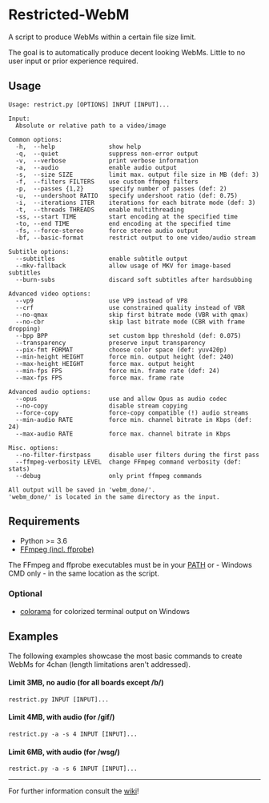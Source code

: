 # Restricted-WebM

A script to produce WebMs within a certain file size limit.

The goal is to automatically produce decent looking WebMs. Little to no user input or prior experience required.

## Usage

```
Usage: restrict.py [OPTIONS] INPUT [INPUT]...

Input:
  Absolute or relative path to a video/image

Common options:
  -h,  --help               show help
  -q,  --quiet              suppress non-error output
  -v,  --verbose            print verbose information
  -a,  --audio              enable audio output
  -s,  --size SIZE          limit max. output file size in MB (def: 3)
  -f,  --filters FILTERS    use custom ffmpeg filters
  -p,  --passes {1,2}       specify number of passes (def: 2)
  -u,  --undershoot RATIO   specify undershoot ratio (def: 0.75)
  -i,  --iterations ITER    iterations for each bitrate mode (def: 3)
  -t,  --threads THREADS    enable multithreading
  -ss, --start TIME         start encoding at the specified time
  -to, --end TIME           end encoding at the specified time
  -fs, --force-stereo       force stereo audio output
  -bf, --basic-format       restrict output to one video/audio stream

Subtitle options:
  --subtitles               enable subtitle output
  --mkv-fallback            allow usage of MKV for image-based subtitles
  --burn-subs               discard soft subtitles after hardsubbing

Advanced video options:
  --vp9                     use VP9 instead of VP8
  --crf                     use constrained quality instead of VBR
  --no-qmax                 skip first bitrate mode (VBR with qmax)
  --no-cbr                  skip last bitrate mode (CBR with frame dropping)
  --bpp BPP                 set custom bpp threshold (def: 0.075)
  --transparency            preserve input transparency
  --pix-fmt FORMAT          choose color space (def: yuv420p)
  --min-height HEIGHT       force min. output height (def: 240)
  --max-height HEIGHT       force max. output height
  --min-fps FPS             force min. frame rate (def: 24)
  --max-fps FPS             force max. frame rate

Advanced audio options:
  --opus                    use and allow Opus as audio codec
  --no-copy                 disable stream copying
  --force-copy              force-copy compatible (!) audio streams
  --min-audio RATE          force min. channel bitrate in Kbps (def: 24)
  --max-audio RATE          force max. channel bitrate in Kbps

Misc. options:
  --no-filter-firstpass     disable user filters during the first pass
  --ffmpeg-verbosity LEVEL  change FFmpeg command verbosity (def: stats)
  --debug                   only print ffmpeg commands

All output will be saved in 'webm_done/'.
'webm_done/' is located in the same directory as the input.
```

## Requirements

* Python >= 3.6
* [FFmpeg (incl. ffprobe)](https://www.ffmpeg.org/)

The FFmpeg and ffprobe executables must be in your [PATH](https://en.wikipedia.org/wiki/PATH_(variable)) or - Windows CMD only - in the same location as the script.

### Optional
* [colorama](https://github.com/tartley/colorama) for colorized terminal output on Windows

## Examples

The following examples showcase the most basic commands to create WebMs for 4chan (length limitations aren't addressed).

#### Limit 3MB, no audio (for all boards except /b/)

```
restrict.py INPUT [INPUT]...
```

#### Limit 4MB, with audio (for /gif/)

```
restrict.py -a -s 4 INPUT [INPUT]...
```

#### Limit 6MB, with audio (for /wsg/)

```
restrict.py -a -s 6 INPUT [INPUT]...
```

***

For further information consult the [wiki](https://github.com/HelpSeeker/Restricted-WebM/wiki)!
